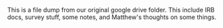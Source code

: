 This is a file dump from our original google drive folder. This include IRB docs, survey stuff, some notes, and Matthew's thoughts on some things.
